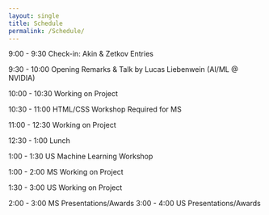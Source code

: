 ```yaml
---
layout: single
title: Schedule
permalink: /Schedule/
---
```


9:00 - 9:30      Check-in: Akin & Zetkov Entries

9:30 - 10:00    Opening Remarks & Talk by Lucas Liebenwein (AI/ML @ NVIDIA)

10:00 - 10:30  Working on Project

10:30 - 11:00  HTML/CSS Workshop Required for MS

11:00 - 12:30  Working on Project

12:30 - 1:00    Lunch

1:00 - 1:30      US Machine Learning Workshop

1:00 - 2:00      MS Working on Project

1:30 - 3:00      US Working on Project

2:00 - 3:00      MS Presentations/Awards 
3:00 - 4:00      US Presentations/Awards
